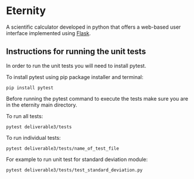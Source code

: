 # Eternity

A scientific calculator developed in python that offers a web-based user interface implemented using [Flask](https://flask.palletsprojects.com/en/2.2.x/).

## Instructions for running the unit tests

In order to run the unit tests you will need to install pytest.

To install pytest using pip package installer and terminal:

`pip install pytest`

Before running the pytest command to execute the tests make sure you are in the eternity main directory.

To run all tests:

`pytest deliverable3/tests`

To run individual tests:

`pytest deliverable3/tests/name_of_test_file`

For example to run unit test for standard deviation module:

`pytest deliverable3/tests/test_standard_deviation.py`
